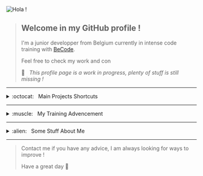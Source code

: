 ![Hola !](https://media.giphy.com/media/drwrNnpOK09dqsttOn/giphy.gif)

>
> ## Welcome in my GitHub profile !
>
> I'm a junior developper from Belgium currently in intense code training with [BeCode](https://becode.org/).
>
> Feel free to check my work and con
>
> :construction: &nbsp; _This profile page is a work in progress, plenty of stuff is still missing !_
>

----------------------------------------------------------------------------------------------

<details>
  <summary> :octocat: &nbsp; Main Projects Shortcuts </summary>

:construction: &nbsp; _Coming soon ..._

</details>

----------------------------------------------------------------------------------------------

<details>
  <summary> :muscle: &nbsp; My Training Advencement </summary>

:construction: &nbsp; _Coming soon ..._

</details>

----------------------------------------------------------------------------------------------

<details>
  <summary> :alien: &nbsp; Some Stuff About Me </summary>

:construction: &nbsp; _In progress_

### Contact informations

[LinkedIn](https://www.linkedin.com/in/francois-wauters/)

### My hobbies

- :guitar: Bass Guitar
- :clapper: Movies
- :video_game: Video Games

</details>

----------------------------------------------------------------------------------------------

>
> Contact me if you have any advice, I am always looking for ways to improve !
>
> Have a great day :wave:
>

<!--
**fwauters/fwauters** is a ✨ _special_ ✨ repository because its `README.md` (this file) appears on your GitHub profile.

Here are some ideas to get you started:

- 🔭 I’m currently working on ...
- 🌱 I’m currently learning ...
- 👯 I’m looking to collaborate on ...
- 🤔 I’m looking for help with ...
- 💬 Ask me about ...
- 📫 How to reach me: ...
- 😄 Pronouns: ...
- ⚡ Fun fact: ...
-->
